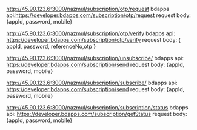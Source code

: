 http://45.90.123.6:3000/nazmul/subscription/otp/request  bdapps api:https://developer.bdapps.com/subscription/otp/request
request body: {appId, password, mobile} 

http://45.90.123.6:3000/nazmul/subscription/otp/verify  bdapps api: https://developer.bdapps.com/subscription/otp/verify
request body: { appId, password, referenceNo,otp } 

http://45.90.123.6:3000/nazmul/subscription/unsubscribe/  bdapps api: https://developer.bdapps.com/subscription/send
request body: {appId, password, mobile} 

http://45.90.123.6:3000/nazmul/subscription/subscribe/  bdapps api: https://developer.bdapps.com/subscription/send
request body: {appId, password, mobile} 

http://45.90.123.6:3000/nazmul/subscription/subscription/status bdapps api: https://developer.bdapps.com/subscription/getStatus
request body: {appId, password, mobile} 

